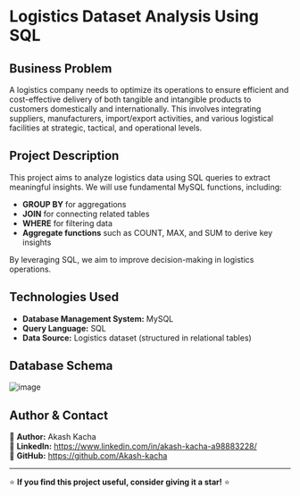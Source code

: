 # Logistics Dataset Analysis Using SQL

## Business Problem
A logistics company needs to optimize its operations to ensure efficient and cost-effective delivery of both tangible and intangible products to customers domestically and internationally. This involves integrating suppliers, manufacturers, import/export activities, and various logistical facilities at strategic, tactical, and operational levels.

## Project Description
This project aims to analyze logistics data using SQL queries to extract meaningful insights. We will use fundamental MySQL functions, including:
- **GROUP BY** for aggregations
- **JOIN** for connecting related tables
- **WHERE** for filtering data
- **Aggregate functions** such as COUNT, MAX, and SUM to derive key insights

By leveraging SQL, we aim to improve decision-making in logistics operations.

## Technologies Used
- **Database Management System:** MySQL
- **Query Language:** SQL
- **Data Source:** Logistics dataset (structured in relational tables)

## Database Schema
![image](https://github.com/user-attachments/assets/a75cc944-a769-4606-90a4-4bbdf9f03ba0)


## **Author & Contact**
👤 **Author:** Akash Kacha  
🔗 **LinkedIn:** https://www.linkedin.com/in/akash-kacha-a98883228/  
🐙 **GitHub:** https://github.com/Akash-kacha  

---


⭐ **If you find this project useful, consider giving it a star!** ⭐


